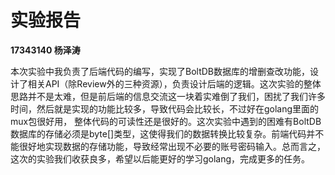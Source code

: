 # 实验报告

**17343140 杨泽涛**

本次实验中我负责了后端代码的编写，实现了BoltDB数据库的增删查改功能，设计了相关API（除Review外的三种资源），负责设计后端的逻辑。这次实验的整体思路并不是太难，但是前后端的信息交流这一块着实难倒了我们，困扰了我们许多时间，然后就是实现的功能比较多，导致代码会比较长，不过好在golang里面的mux包很好用， 整体代码的可读性还是很好的。这次实验中遇到的困难有BoltDB数据库的存储必须是byte[]类型，这使得我们的数据转换比较复杂。前端代码并不能很好地实现数据的存储功能，导致经常出现不必要的账号密码输入。总而言之，这次的实验我们收获良多，希望以后能更好的学习golang，完成更多的任务。
